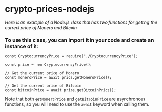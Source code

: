 # crypto-prices-nodejs
*Here is an example of a Node.js class that has two functions for getting the current price of Monero and Bitcoin*


### To use this class, you can import it in your code and create an instance of it:

    const CryptocurrencyPrice = require("./CryptocurrencyPrice");
    
    const price = new CryptocurrencyPrice();
    
    // Get the current price of Monero
    const moneroPrice = await price.getMoneroPrice();
    
    // Get the current price of Bitcoin
    const bitcoinPrice = await price.getBitcoinPrice();

Note that both `getMoneroPrice` and `getBitcoinPrice` are asynchronous functions, so you will need to use the `await` keyword when calling them.
